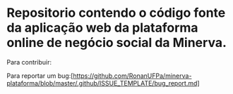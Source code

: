 # Repositorio contendo o código fonte da aplicação web da plataforma online de negócio social da Minerva.

Para contribuir:

Para reportar um bug:[https://github.com/RonanUFPa/minerva-plataforma/blob/master/.github/ISSUE_TEMPLATE/bug_report.md]

